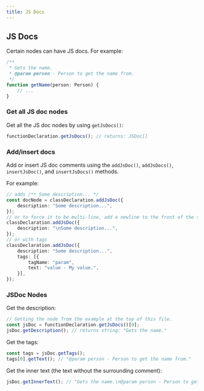 ```yaml
---
title: JS Docs
---
```


## JS Docs

Certain nodes can have JS docs. For example:

```ts setup: interface Person {}
/**
 * Gets the name.
 * @param person - Person to get the name from.
 */
function getName(person: Person) {
    // ...
}
```

### Get all JS doc nodes

Get all the JS doc nodes by using `getJsDocs()`:

```ts
functionDeclaration.getJsDocs(); // returns: JSDoc[]
```

### Add/insert docs

Add or insert JS doc comments using the `addJsDoc()`, `addJsDocs()`, `insertJsDoc()`, and `insertJsDocs()` methods.

For example:

```ts
// adds /** Some description... */
const docNode = classDeclaration.addJsDoc({
    description: "Some description...",
});
// or to force it to be multi-line, add a newline to the front of the string
classDeclaration.addJsDoc({
    description: "\nSome description...",
});
// or with tags
classDeclaration.addJsDoc({
    description: "Some description...",
    tags: [{
        tagName: "param",
        text: "value - My value.",
    }],
});
```

### JSDoc Nodes

Get the description:

```ts
// Getting the node from the example at the top of this file.
const jsDoc = functionDeclaration.getJsDocs()[0];
jsDoc.getDescription(); // returns string: "Gets the name."
```

Get the tags:

```ts
const tags = jsDoc.getTags();
tags[0].getText(); // "@param person - Person to get the name from."
```

Get the inner text (the text without the surrounding comment):

```ts
jsDoc.getInnerText(); // "Gets the name.\n@param person - Person to get the name from."
```
